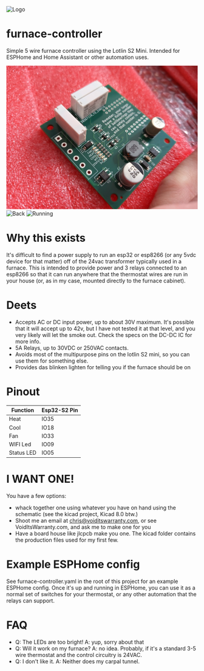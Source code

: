 ![Logo](http://www.voiditswarranty.com/uploads/1/1/4/3/114336099/published/132606518-padded-logo.png)

# furnace-controller
Simple 5 wire furnace controller using the Lotlin S2 Mini. Intended for ESPHome and Home Assistant or other automation uses.

![Board](Board.jpg)
![Back](Back.jpg)
![Running](Running.jpg)


# Why this exists
It's difficult to find a power supply to run an esp32 or esp8266 (or any 5vdc device for that matter) off of the 24vac transformer typically used in a furnace. This is intended to provide power and 3 relays connected to an esp8266 so that it can run anywhere that the thermostat wires are run in your house (or, as in my case, mounted directly to the furnace cabinet).

# Deets
- Accepts AC or DC input power, up to about 30V maximum. It's possible that it will accept up to 42v, but I have not tested it at that level, and you very likely will let the smoke out. Check the specs on the DC-DC IC for more info.
- 5A Relays, up to 30VDC or 250VAC contacts. 
- Avoids most of the multipurpose pins on the lotlin S2 mini, so you can use them for something else.
- Provides das blinken lighten for telling you if the furnace should be on

# Pinout

| Function | Esp32-S2 Pin |
|----------|--------------|
| Heat     |      IO35    |
| Cool     |      IO18    |
| Fan      |      IO33    |
| WIFI Led |      IO09    |
| Status LED |    IO05    |

# I WANT ONE!

You have a few options:
- whack together one using whatever you have on hand using the schematic (see the kicad project, Kicad 8.0 btw.)
- Shoot me an email at chris@voiditswarranty.com, or see VoidItsWarranty.com, and ask me to make one for you
- Have a board house like jlcpcb make you one. The kicad folder contains the production files used for my first few.

# Example ESPHome config

See furnace-controller.yaml in the root of this project for an example ESPHome config. Once it's up and running in ESPHome, you can use it as a normal set of switches for your thermostat, or any other automation that the relays can support.

# FAQ
- Q: The LEDs are too bright! A: yup, sorry about that
- Q: Will it work on my furnace? A: no idea. Probably, if it's a standard 3-5 wire thermostat and the control circuitry is 24VAC.
- Q: I don't like it. A: Neither does my carpal tunnel.